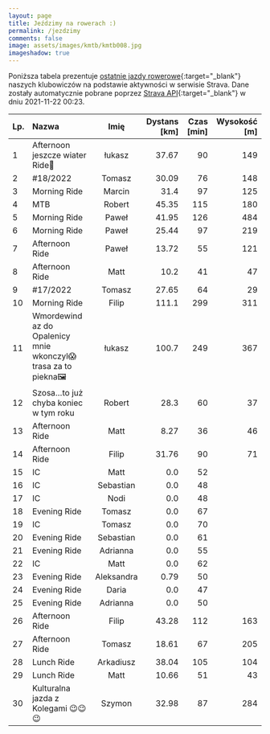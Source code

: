 ```yaml
---
layout: page
title: Jeździmy na rowerach :)
permalink: /jezdzimy
comments: false
image: assets/images/kmtb/kmtb008.jpg
imageshadow: true
---
```


Poniższa tabela prezentuje [ostatnie jazdy rowerowe](https://www.strava.com/clubs/336381){:target="_blank"} naszych klubowiczów na podstawie aktywności w serwisie Strava. Dane zostały automatycznie pobrane poprzez [Strava API](https://developers.strava.com/docs/reference/#api-Clubs-getClubActivitiesById){:target="_blank"} w dniu 2021-11-22 00:23.

Lp. | Nazwa | Imię | Dystans [km] | Czas [min] | Wysokość [m]
:--- | :--- | :---: | ---: | ---: | ---:
1|Afternoon jeszcze  wiater Ride💨|łukasz|37.67|90|149
2|#18/2022|Tomasz|30.09|76|148
3|Morning Ride|Marcin|31.4|97|125
4|MTB |Robert|45.35|115|180
5|Morning Ride |Paweł|41.95|126|484
6|Morning Ride|Paweł|25.44|97|219
7|Afternoon Ride|Paweł|13.72|55|121
8|Afternoon Ride|Matt|10.2|41|47
9|#17/2022|Tomasz|27.65|64|29
10|Morning Ride|Filip|111.1|299|311
11|Wmordewind az do Opalenicy  mnie wkonczyl😱trasa za to piekna🖼|łukasz|100.7|249|367
12|Szosa…to już chyba koniec w tym roku|Robert|28.3|60|37
13|Afternoon Ride|Matt|8.27|36|46
14|Afternoon Ride|Filip|31.76|90|71
15|IC|Matt|0.0|52|
16|IC|Sebastian|0.0|48|
17|IC|Nodi|0.0|48|
18|Evening Ride|Tomasz|0.0|67|
19|IC|Tomasz|0.0|70|
20|Evening Ride|Sebastian|0.0|61|
21|Evening Ride|Adrianna|0.0|55|
22|IC|Matt|0.0|62|
23|Evening Ride|Aleksandra|0.79|50|
24|Evening Ride|Daria|0.0|47|
25|Evening Ride|Adrianna|0.0|50|
26|Afternoon Ride|Filip|43.28|112|163
27|Afternoon Ride|Tomasz|18.61|67|205
28|Lunch Ride|Arkadiusz|38.04|105|104
29|Lunch Ride|Matt|10.66|51|43
30|Kulturalna jazda z Kolegami 😉😉😉|Szymon|32.98|87|284
